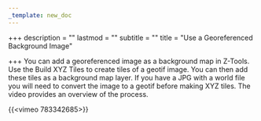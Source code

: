 ```yaml
---
_template: new_doc
---
```


+++
description = ""
lastmod = ""
subtitle = ""
title = "Use a Georeferenced Background Image"

+++
You can add a georeferenced image as a background map in Z-Tools.  Use the Build XYZ Tiles to create tiles of a geotif image.  You can then add these tiles as a background map layer.  If you have a JPG with a world file you will need to convert the image to a geotif before making XYZ tiles.  The video provides an overview of the process.

{{<vimeo 783342685>}}
